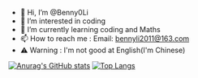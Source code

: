 - 👋 Hi, I’m @Benny0Li
- 👀 I’m interested in coding
- 🌱 I’m currently learning coding and Maths
- 📫 How to reach me : Email: bennyli2011@163.com
- ⚠️ Warning : I'm not good at English(I'm Chinese)

[![Anurag's GitHub stats](https://github-readme-stats.vercel.app/api?username=6-BennyLi-9)](https://github.com/anuraghazra/github-readme-stats)
[![Top Langs](https://github-readme-stats.vercel.app/api/top-langs/?username=6-BennyLi-9&layout=compact)](https://github.com/anuraghazra/github-readme-stats)

<!---
Benny0Li/Benny0Li is a ✨ special ✨ repository because its `README.md` (this file) appears on your GitHub profile.
You can click the Preview link to take a look at your changes.
--->
